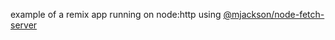 example of a remix app running on node:http using [@mjackson/node-fetch-server](https://github.com/mjackson/remix-the-web/tree/main/packages/node-fetch-server)
